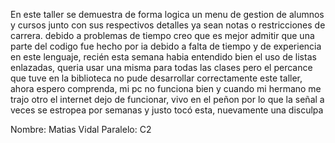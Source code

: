 En este taller se demuestra de forma logica un menu de gestion de alumnos y cursos junto con sus respectivos detalles ya sean notas o restricciones de carrera.
debido a problemas de tiempo creo que es mejor admitir que una parte del codigo fue hecho por ia debido a falta de tiempo y de experiencia en este lenguaje, recién esta semana habia entendido bien el uso de listas enlazadas, queria usar una misma para todas las clases pero el percance que tuve en la biblioteca no pude desarrollar correctamente este taller, ahora espero comprenda, mi pc no funciona bien y cuando mi hermano me trajo otro el internet dejo de funcionar, vivo en el peñon por lo que la señal a veces se estropea por semanas y justo tocó esta, nuevamente una disculpa  

Nombre: Matias Vidal Paralelo: C2
